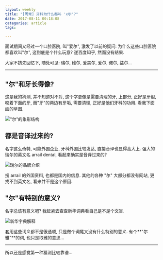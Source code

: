 ```yaml
---
layout: weekly
title: "[周常] 牙科为什么都叫 'x尔'?"
date: 2017-08-11 00:18:08
categories: article
tags:

---
```


面试期间又经过一个口腔医院, 叫"爱尔", 激发了以前的疑问: 为什么这些口腔医院都喜欢叫"尔", 这到底是个什么玩意? 遂百度知乎, 然而没有结果.

大家不妨先回忆下, 随处可见:
瑞尔, 维尔, 爱美尔, 爱尔, 诺尔, 益尔...

----
 
## "尔"和牙长得像?

这是我的猜测, 并不知道对不对, 这个字更像是需要清理的牙, 上部分, 正好是牙龈, 咬着下面的牙, 而"牙"的两边有牙垢, 需要清理, 正好是他们牙科的功用. 看我下面画的草图.

!["尔"的象形结构](http://upload-images.jianshu.io/upload_images/1286586-e61eab2b82a1ad5b.png?imageMogr2/auto-orient/strip%7CimageView2/2/w/1240)

## 都是音译过来的? 

名字这么奇特, 可能外国企业, 牙科外国比较发达, 直接音译也显得高大上. 强大的瑞尔的英文名 arrail dental, 看起来确实是音译过来的? 

![瑞尔的品牌介绍](http://upload-images.jianshu.io/upload_images/1286586-588e14e4305370b3.png?imageMogr2/auto-orient/strip%7CimageView2/2/w/1240)

搜 arrail 的外国资料, 也都是国内的信息. 其他的各种 "尔" 大部分都没有网站, 更找不到英文名, 看来并不是这个原因.

## "尔"有特别的意义?

名字总该有意义吧? 我赶紧去查查新华词典看自己是不是个文盲.

![新华字典解释](http://upload-images.jianshu.io/upload_images/1286586-ed8458bc232905c7.png?imageMogr2/auto-orient/strip%7CimageView2/2/w/1240)

套用这些词义都不是很通顺, 只是做个词尾又没有什么特别的意义. 有个**"尔雅"**的词, 也只是取雅的意思...

----

所以还是感觉第一种猜测比较靠谱...


